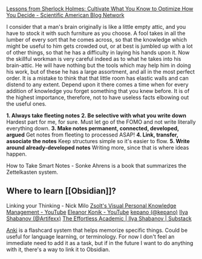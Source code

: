 
[Lessons from Sherlock Holmes: Cultivate What You Know to Optimize How You Decide - Scientific American Blog Network](https://blogs.scientificamerican.com/guest-blog/lessons-from-sherlock-holmes-cultivate-what-you-know-to-optimize-how-you-decide/)

I consider that a man's brain originally is like a little empty attic, and you have to stock it with such furniture as you choose. A fool takes in all the lumber of every sort that he comes across, so that the knowledge which might be useful to him gets crowded out, or at best is jumbled up with a lot of other things, so that he has a difficulty in laying his hands upon it. Now the skillful workman is very careful indeed as to what he takes into his brain-attic. He will have nothing but the tools which may help him in doing his work, but of these he has a large assortment, and all in the most perfect order. It is a mistake to think that that little room has elastic walls and can distend to any extent. Depend upon it there comes a time when for every addition of knowledge you forget something that you knew before. It is of the highest importance, therefore, not to have useless facts elbowing out the useful ones.

**1. Always take fleeting notes**
**2. Be selective with what you write down**
	Hardest part for me, for sure. Must let go of the FOMO and not write literally everything down.
**3. Make notes permanent, connected, developed, argued**
	Get notes from fleeting to processed ASAP!
**4. Link, transfer, associate the notes**
	Keep structures simple so it's easier to flow.
**5. Write around already-developed notes**
	Writing more, since that is where ideas happen.

How to Take Smart Notes - Sonke Ahrens is a book that summarizes the Zettelkasten system.

## Where to learn [[Obsidian]]?

Linking your Thinking - Nick Milo
[Zsolt's Visual Personal Knowledge Management - YouTube](https://www.youtube.com/@VisualPKM)
[Eleanor Konik - YouTube](https://www.youtube.com/@eleanorkonik4704)
[kepano (@kepano)](https://twitter.com/kepano)
[Ilya Shabanov (@Artifexx)](https://twitter.com/Artifexx)
[The Effortless Academic | Ilya Shabanov | Substack](https://ilyashabanov.substack.com/)

[Anki](http://augmentingcognition.com/ltm.html) is a flashcard system that helps memorize specific things. Could be useful for language learning, or terminology. For now I don't feel an immediate need to add it as a task, but if in the future I want to do anything with it, there's a way to link it to Obsidian.